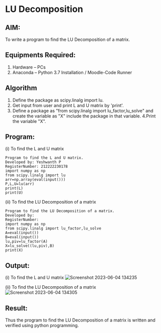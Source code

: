 # LU Decomposition 

## AIM:
To write a program to find the LU Decomposition of a matrix.

## Equipments Required:
1. Hardware – PCs
2. Anaconda – Python 3.7 Installation / Moodle-Code Runner

## Algorithm
1. Define the package as scipy.linalg import lu.
2. Get input from user and print L and U matrix by 'print'.
3. Define a package as "from scipy.linalg import lu_factor,lu_solve" and create the variable as "X" include the package in that variable.
4.Print the variable "X".

## Program:
(i) To find the L and U matrix
```
Program to find the L and U matrix.
Developed by: Yeshwanth P
RegisterNumber: 212222230178
import numpy as np
from scipy.linalg import lu
arr=np.array(eval(input()))
P,L,U=lu(arr)
print(L)
print(U)
```
(ii) To find the LU Decomposition of a matrix
```
Program to find the LU Decomposition of a matrix.
Developed by: 
RegisterNumber: 
import numpy as np
from scipy.linalg import lu_factor,lu_solve
A=eval(input())
B=eval(input())
lu,piv=lu_factor(A)
X=lu_solve((lu,piv),B)
print(X)
```

## Output:
(i) To find the L and U matrix
![Screenshot 2023-06-04 134235](https://github.com/Yeshwanthperumal/LU-Decomposition/assets/119476088/ba4c5638-6006-44c0-80d0-290b4c33b8f5)

(ii) To find the LU Decomposition of a matrix
![Screenshot 2023-06-04 134305](https://github.com/Yeshwanthperumal/LU-Decomposition/assets/119476088/036a12da-d396-42bd-8db2-d4bec56a7272)

## Result:
Thus the program to find the LU Decomposition of a matrix is written and verified using python programming.
